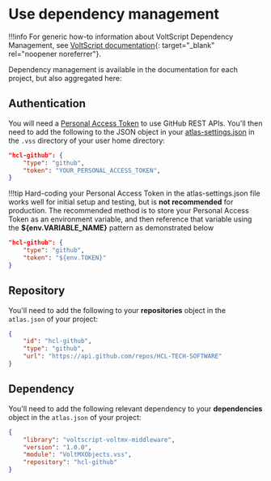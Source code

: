 # Use dependency management

!!!info
    For generic how-to information about VoltScript Dependency Management, see [VoltScript documentation](https://help.hcltechsw.com/docs/voltscript/early-access/howto/writing/archipelago.html){: target="_blank" rel="noopener noreferrer"}.

Dependency management is available in the documentation for each project, but also aggregated here:

## Authentication

You will need a [Personal Access Token](https://help.hcltechsw.com/docs/voltscript/early-access/howto/writing/archipelago.md#github-personal-access-token) to use GitHub REST APIs. You'll then need to add the following to the JSON object in your [atlas-settings.json](https://help.hcltechsw.com/docs/voltscript/early-access/howto/writing/archipelago.md#atlas-settingsjson) in the `.vss` directory of your user home directory:

```json
"hcl-github": {
    "type": "github",
    "token": "YOUR_PERSONAL_ACCESS_TOKEN",
}
```
!!!tip
    Hard-coding your Personal Access Token in the atlas-settings.json file works well for initial setup and testing, but is **not recommended** for production.  The recommended method is to store your Personal Access Token as an environment variable, and then reference that variable using the **${env.VARIABLE_NAME}** pattern as demonstrated below


```json
"hcl-github": {
    "type": "github",
    "token": "${env.TOKEN}"
}
```


## Repository

You'll need to add the following to your **repositories** object in the `atlas.json` of your project:

```json
{
    "id": "hcl-github",
    "type": "github",
    "url": "https://api.github.com/repos/HCL-TECH-SOFTWARE"
}
```

## Dependency

You'll need to add the following relevant dependency to your **dependencies** object in the `atlas.json` of your project:

```json
{
    "library": "voltscript-voltmx-middleware",
    "version": "1.0.0",
    "module": "VoltMXObjects.vss",
    "repository": "hcl-github"
}
```